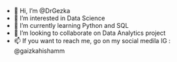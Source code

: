 - 👋 Hi, I’m @DrGezka
- 👀 I’m interested in Data Science
- 🌱 I’m currently learning Python and SQL
- 💞️ I’m looking to collaborate on Data Analytics project
- 📫 If you want to reach me, go on my social medila IG : @gaizkahishamm

<!---
DrGezka/DrGezka is a ✨ special ✨ repository because its `README.md` (this file) appears on your GitHub profile.
You can click the Preview link to take a look at your changes.
--->
